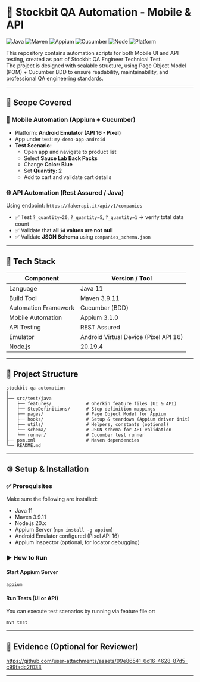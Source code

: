 # 🚀 Stockbit QA Automation - Mobile & API

![Java](https://img.shields.io/badge/Java-11-blue)
![Maven](https://img.shields.io/badge/Maven-3.9.11-orange)
![Appium](https://img.shields.io/badge/Appium-3.1.0-purple)
![Cucumber](https://img.shields.io/badge/Cucumber-BDD-green)
![Node](https://img.shields.io/badge/Node.js-20.x-lightgrey)
![Platform](https://img.shields.io/badge/Platform-Android_EMULATOR-success)

This repository contains automation scripts for both Mobile UI and API testing, created as part of Stockbit QA Engineer Technical Test.  
The project is designed with scalable structure, using Page Object Model (POM) + Cucumber BDD to ensure readability, maintainability, and professional QA engineering standards.

---

## 📌 **Scope Covered**

### 🎯 Mobile Automation (Appium + Cucumber)

- Platform: **Android Emulator (API 16 - Pixel)**
- App under test: `my-demo-app-android`
- **Test Scenario:**
  - Open app and navigate to product list
  - Select **Sauce Lab Back Packs**
  - Change **Color: Blue**
  - Set **Quantity: 2**
  - Add to cart and validate cart details

### 🌐 API Automation (Rest Assured / Java)

Using endpoint: `https://fakerapi.it/api/v1/companies`

- ✅ Test `?_quantity=20`, `?_quantity=5`, `?_quantity=1` → verify total data count
- ✅ Validate that **all `id` values are not null**
- ✅ Validate **JSON Schema** using `companies_schema.json`

---

## 🧰 **Tech Stack**

| Component            | Version / Tool                        |
| -------------------- | ------------------------------------- |
| Language             | Java 11                               |
| Build Tool           | Maven 3.9.11                          |
| Automation Framework | Cucumber (BDD)                        |
| Mobile Automation    | Appium 3.1.0                          |
| API Testing          | REST Assured                          |
| Emulator             | Android Virtual Device (Pixel API 16) |
| Node.js              | 20.19.4                               |

---

## 📁 **Project Structure**

```
stockbit-qa-automation
│
├── src/test/java
│   ├── features/             # Gherkin feature files (UI & API)
│   ├── StepDefinitions/      # Step definition mappings
│   ├── pages/                # Page Object Model for Appium
│   ├── hooks/                # Setup & teardown (Appium driver init)
│   ├── utils/                # Helpers, constants (optional)
│   └── schema/               # JSON schema for API validation
│   └── runner/               # Cucumber test runner
├── pom.xml                   # Maven dependencies
└── README.md
```

---

## ⚙️ **Setup & Installation**

### ✅ Prerequisites

Make sure the following are installed:

- Java 11
- Maven 3.9.11
- Node.js 20.x
- Appium Server (`npm install -g appium`)
- Android Emulator configured (Pixel API 16)
- Appium Inspector (optional, for locator debugging)

### ▶️ **How to Run**

#### **Start Appium Server**

```bash
appium
```

#### **Run Tests (UI or API)**

You can execute test scenarios by running via feature file or:

```bash
mvn test
```

---

## 🎥 Evidence (Optional for Reviewer)



https://github.com/user-attachments/assets/99e86541-6d16-4628-87d5-c99fadc2f033


---


